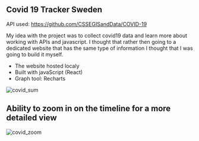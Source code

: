 ## Covid 19 Tracker Sweden

API used: https://github.com/CSSEGISandData/COVID-19

My idea with the project was to collect covid19 data and learn more about working with APIs and javascript. 
I thought that rather then going to a dedicated website that has the same type of information I thought that I was going to build it myself.

- The website hosted localy
- Built with javaScript (React)
- Graph tool: Recharts



![covid_sum](https://user-images.githubusercontent.com/71496860/145028717-3ace9b8b-3ab6-4c50-8223-9949fa8c656d.png)





## Ability to zoom in on the timeline for a more detailed view 
![covid_zoom](https://user-images.githubusercontent.com/71496860/145028719-6481d4ed-66b3-44f6-9cb7-87c9c2a6d9c1.png)
